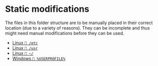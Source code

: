 # Static modifications

The files in this folder structure are to be manually placed in their correct
location (due to a variety of reasons). They can be incomplete and thus might
need manual modifications before they can be used.

- [Linux `📂 /etc`](./linux/etc/README.md)
- [Linux `📂 /usr`](./linux/usr/lib/binfmt.d/README.md)
- [Linux `📂 ~/`](./linux/home)
- [Windows `📂 %USERPROFILE%`](./windows)
